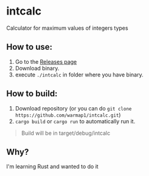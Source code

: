 # intcalc
Calculator for maximum values of integers types

## How to use:
1. Go to the [Releases page](https://github.com/warmap1/intcalc/releases)
2. Download binary.
4. execute ```./intcalc``` in folder where you have binary.

## How to build:
1. Download repository (or you can do ```git clone https://github.com/warmap1/intcalc.git```)
2. ```cargo build``` or ```cargo run``` to automatically run it.
> Build will be in target/debug/intcalc

## Why?
I'm learning Rust and wanted to do it
